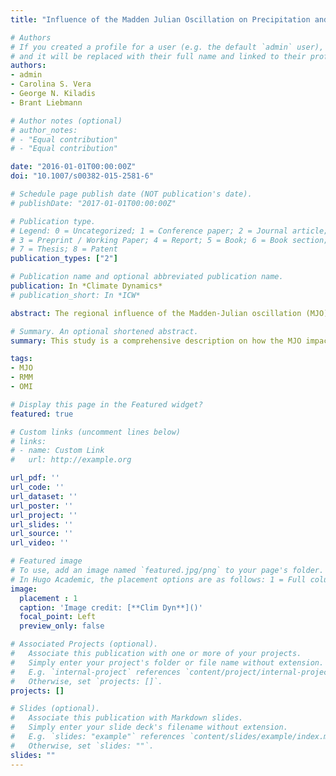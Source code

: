 ```yaml
---
title: "Influence of the Madden Julian Oscillation on Precipitation and Surface Air Temperature in South America"

# Authors
# If you created a profile for a user (e.g. the default `admin` user), write the username (folder name) here 
# and it will be replaced with their full name and linked to their profile.
authors:
- admin
- Carolina S. Vera
- George N. Kiladis
- Brant Liebmann

# Author notes (optional)
# author_notes:
# - "Equal contribution"
# - "Equal contribution"

date: "2016-01-01T00:00:00Z"
doi: "10.1007/s00382-015-2581-6"

# Schedule page publish date (NOT publication's date).
# publishDate: "2017-01-01T00:00:00Z"

# Publication type.
# Legend: 0 = Uncategorized; 1 = Conference paper; 2 = Journal article;
# 3 = Preprint / Working Paper; 4 = Report; 5 = Book; 6 = Book section;
# 7 = Thesis; 8 = Patent
publication_types: ["2"]

# Publication name and optional abbreviated publication name.
publication: In *Climate Dynamics*
# publication_short: In *ICW*

abstract: The regional influence of the Madden-Julian oscillation (MJO) on South America is described. Maps of probability of weekly-averaged rainfall exceeding the upper tercile were computed for all seasons and related statistically with the phase of the MJO as characterized by the Wheeler-Hendon real-time multivariate MJO (RMM) index and with the OLR MJO Index. The accompanying surface air temperature and circulation anomalies were also calculated. The influence of the MJO on regional scales along with their marked seasonal variations was documented. During December-February when the South American monsoon system is active, chances of enhanced rainfall are observed in southeastern South America (SESA) region mainly during RMM phases 3 and 4, accompanied by cold anomalies in the extratropics, while enhanced rainfall in the South Atlantic Convergence Zone (SACZ) region is observed in phases 8 and 1. The SESA (SACZ) signal is characterized by upper-level convergence (divergence) over tropical South America and a cyclonic (anticyclonic) anomaly near the southern tip of the continent. Impacts during March-May are similar, but attenuated in the extratropics. Conversely, in June-November, reduced rainfall and cold anomalies are observed near the coast of the SACZ region during phases 4 and 5, favored by upper-level convergence over tropical South America and an anticyclonic anomaly over southern South America. In September-November, enhanced rainfall and upper-level divergence are observed in the SACZ region during phases 7 and 8. These signals are generated primarily through the propagation of Rossby wave energy generated in the region of anomalous heating associated with the MJO.

# Summary. An optional shortened abstract.
summary: This study is a comprehensive description on how the MJO impacts temperature and precipitation anomalies in South America changes for each season. We used a linear regression analysis on different MJO indices for temperature and probability of exceedance of an extreme value for precipitation.

tags:
- MJO
- RMM
- OMI

# Display this page in the Featured widget?
featured: true

# Custom links (uncomment lines below)
# links:
# - name: Custom Link
#   url: http://example.org

url_pdf: ''
url_code: ''
url_dataset: ''
url_poster: ''
url_project: ''
url_slides: ''
url_source: ''
url_video: ''

# Featured image
# To use, add an image named `featured.jpg/png` to your page's folder. 
# In Hugo Academic, the placement options are as follows: 1 = Full column width, 2 = Out-set, 3 = Screen-width (with 1 being the default). The focal point options are Smart, Center, TopLeft, Top, TopRight, Left, Right, BottomLeft, Bottom, BottomRight
image:
  placement : 1
  caption: 'Image credit: [**Clim Dyn**]()'
  focal_point: Left
  preview_only: false

# Associated Projects (optional).
#   Associate this publication with one or more of your projects.
#   Simply enter your project's folder or file name without extension.
#   E.g. `internal-project` references `content/project/internal-project/index.md`.
#   Otherwise, set `projects: []`.
projects: []

# Slides (optional).
#   Associate this publication with Markdown slides.
#   Simply enter your slide deck's filename without extension.
#   E.g. `slides: "example"` references `content/slides/example/index.md`.
#   Otherwise, set `slides: ""`.
slides: ""
---
```


